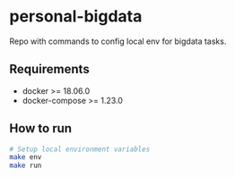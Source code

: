 # personal-bigdata

Repo with commands to config local env for bigdata tasks.

## Requirements

- docker >= 18.06.0
- docker-compose >= 1.23.0

## How to run

```bash
# Setup local environment variables
make env
make run
```
